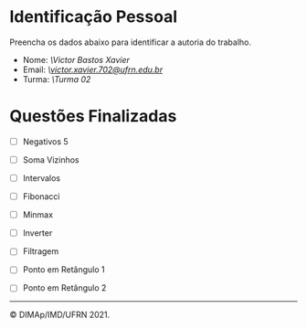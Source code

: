 ﻿# Identificação Pessoal

Preencha os dados abaixo para identificar a autoria do trabalho.

- Nome: *\Victor Bastos Xavier*
- Email: *\victor.xavier.702@ufrn.edu.br*
- Turma: *\Turma 02*

# Questões Finalizadas

- [ ] Negativos 5
- [ ] Soma Vizinhos
- [ ] Intervalos
- [ ] Fibonacci
- [ ] Minmax
- [ ] Inverter
- [ ] Filtragem
- [ ] Ponto em Retângulo 1
- [ ] Ponto em Retângulo 2


--------
&copy; DIMAp/IMD/UFRN 2021.
